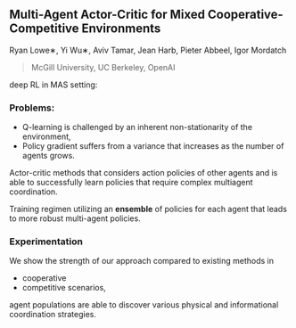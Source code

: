 ## Multi-Agent Actor-Critic for Mixed Cooperative-Competitive Environments

Ryan Lowe∗, Yi Wu∗, Aviv Tamar, Jean Harb, Pieter Abbeel, Igor Mordatch

> McGill University, UC Berkeley, OpenAI

deep RL in MAS setting:

### Problems:

* Q-learning is challenged by an inherent non-stationarity of the environment, 
* Policy gradient suffers from a variance that increases as the number of agents grows.

Actor-critic methods that considers action policies of other agents and is able to successfully learn policies that require complex multiagent
coordination. 

Training regimen utilizing an **ensemble** of policies for each agent that leads to more robust multi-agent policies.

### Experimentation
We show the strength of our approach compared to existing methods in 
* cooperative
* competitive scenarios, 

agent populations are able to discover various physical and informational coordination strategies.
